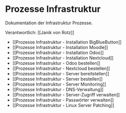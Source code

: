 # Prozesse Infrastruktur
Dokumentation der Infrastruktur Prozesse.

Verantwortlich: [[Janik von Rotz]]

* [[Prozesse Infrastruktur - Installation BigBlueButton]]
* [[Prozesse Infrastruktur - Installation Moodle]]
* [[Prozesse Infrastruktur - Installation Odoo]]
* [[Prozesse Infrastruktur - Installation Nextcloud]]
* [[Prozesse Infrastruktur - Odoo bestellen]]
* [[Prozesse Infrastruktur - Nextcloud bestellen]]
* [[Prozesse Infrastruktur - Server bereitstellen]]
* [[Prozesse Infrastruktur - Server bestellen]]
* [[Prozesse Infrastruktur - Server Monitoring]]
* [[Prozesse Infrastruktur - DNS-Verwaltung]]
* [[Prozesse Infrastruktur - Server-Zugriff verwalten]]
* [[Prozesse Infrastruktur - Passwörter verwalten]]
* [[Prozesse Infrastruktur - Linux Server Patching]]